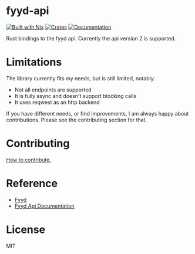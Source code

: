 # fyyd-api

[![Built with Nix](https://img.shields.io/static/v1?label=built%20with&message=nix&color=5277C3&logo=nixos&style=flat-square&logoColor=ffffff)](https://builtwithnix.org)
[![Crates](https://img.shields.io/crates/v/fyyd-api?style=flat-square)](https://crates.io/crates/fyyd-api)
[![Documentation](https://docs.rs/fyyd-api/badge.svg)](https://docs.rs/fyyd-api)

Rust bindings to the fyyd api.
Currently the api version 2 is supported.



# Limitations

The library currently fits my needs, but is still limited, notably:

- Not all endpoints are supported
- It is fully async and doesn't support blocking calls
- It uses reqwest as an http backend

If you have different needs, or find improvements, 
I am always happy about contributions.
Please see the contributing section for that.


# Contributing
[How to contribute.](./docs/CONTRIBUTING.md)

# Reference
- [Fyyd](https://fyyd.de/)
- [Fyyd Api Documentation](https://github.com/eazyliving/fyyd-api)

# License
MIT
